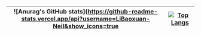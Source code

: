 | ![Anurag's GitHub stats](https://github-readme-stats.vercel.app/api?username=LiBaoxuan-Neil&show_icons=true | [![Top Langs](https://github-readme-stats.vercel.app/api/top-langs/?username=LiBaoxuan-Neil)](https://github.com/anuraghazra/github-readme-stats) |
| ------------------------------------------------------------ | ------------------------------------------------------------ |

 

<!--
**LiBaoxuan-Neil/LiBaoxuan-Neil** is a ✨ _special_ ✨ repository because its `README.md` (this file) appears on your GitHub profile.

Here are some ideas to get you started:

- 🔭 I’m currently working on ...
- 🌱 I’m currently learning ...
- 👯 I’m looking to collaborate on ...
- 🤔 I’m looking for help with ...
- 💬 Ask me about ...
- 📫 How to reach me: ...
- 😄 Pronouns: ...
- ⚡ Fun fact: ...
-->
